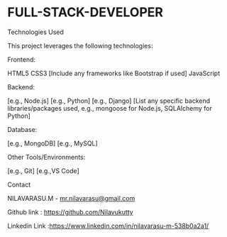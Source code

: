 # FULL-STACK-DEVELOPER

Technologies Used

This project leverages the following technologies:

Frontend:

HTML5
CSS3 [Include any frameworks like Bootstrap if used]
JavaScript 

Backend:

[e.g., Node.js]
[e.g., Python]
[e.g.,  Django]
[List any specific backend libraries/packages used, e.g., mongoose for Node.js, SQLAlchemy for Python]

Database:

[e.g., MongoDB]
[e.g., MySQL]

Other Tools/Environments:

[e.g., Git]
[e.g.,VS Code]

Contact

NILAVARASU.M - mr.nilavarasu@gmail.com

Github link : https://github.com/Nilavukutty

Linkedin Link :https://www.linkedin.com/in/nilavarasu-m-538b0a2a1/
